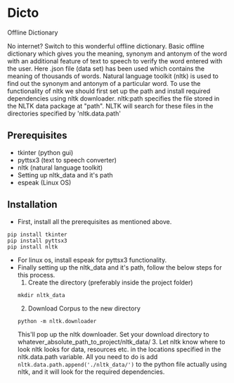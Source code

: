 # Dicto

Offline Dictionary

No internet? Switch to this wonderful offline dictionary.
Basic offline dictionary which gives you the meaning, synonym and antonym of the word with an additional feature of text to speech to verify the word entered with the user. Here .json file (data set) has been used which contains the meaning of thousands of words.
Natural language toolkit (nltk) is used to find out the synonym and antonym of a particular word. To use the functionality of nltk we should first set up the path and install required dependencies using nltk downloader.
nltk:path specifies the file stored in the NLTK data package at "path". NLTK will search for these files in the directories specified by 'nltk.data.path'


## Prerequisites 

- tkinter (python gui) 
- pyttsx3 (text to speech converter)
- nltk (natural language toolkit)
- Setting up nltk_data and it's path
- espeak (Linux OS)

## Installation

- First, install all the prerequisites as mentioned above.
```
pip install tkinter
pip install pyttsx3
pip install nltk
```
- For linux os, install espeak for pyttsx3 functionality.
- Finally setting up the nltk_data and it's path, follow the below steps for this process.
    1. Create the directory (preferably inside the project folder)
    ```
    mkdir nltk_data
    ```
    2. Download Corpus to the new directory
    ```
    python -m nltk.downloader
    ```
    This'll pop up the nltk downloader. Set your download directory to whatever_absolute_path_to_project/nltk_data/
    3. Let nltk know where to look
        nltk looks for data, resources etc. in the locations specified in the nltk.data.path variable. All you need to do is add
        ```
        nltk.data.path.append('./nltk_data/')
        ```
        to the python file actually using nltk, and it will look for the required dependencies.

